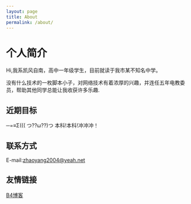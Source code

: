 ```yaml
---
layout: page
title: About
permalink: /about/
---
```


# 个人简介

Hi,我系凯风自南，高中一年级学生，目前就读于我市某不知名中学。

没有什么技术的一枚脚本小子，对网络技术有着浓厚的兴趣，并连任五年电教委员，帮助其他同学总能让我收获许多乐趣.

## 近期目标

─=≡Σ((( つ??ω??)つ 本科!本科!冲冲冲！

## 联系方式

E-mail:zhaoyang2004@yeah.net

## 友情链接

[B4博客](https://blog.bu40.com/)


